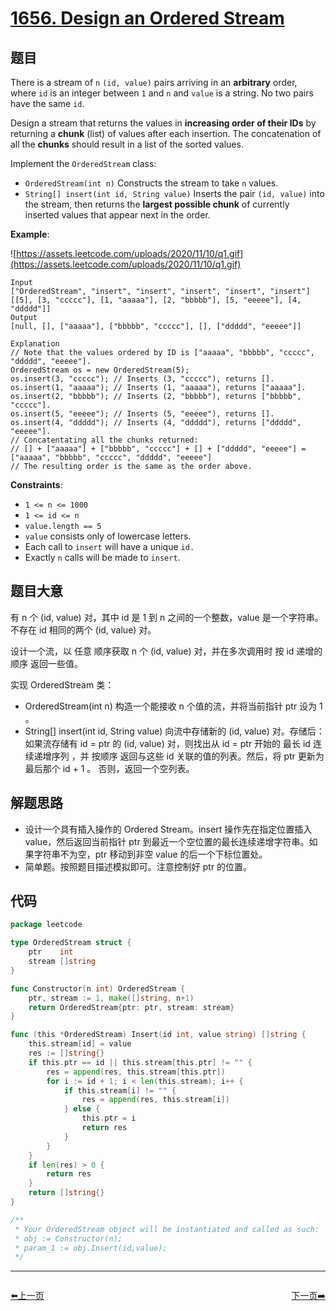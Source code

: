 # [1656. Design an Ordered Stream](https://leetcode.com/problems/design-an-ordered-stream/)

## 题目

There is a stream of `n` `(id, value)` pairs arriving in an **arbitrary** order, where `id` is an integer between `1` and `n` and `value` is a string. No two pairs have the same `id`.

Design a stream that returns the values in **increasing order of their IDs** by returning a **chunk** (list) of values after each insertion. The concatenation of all the **chunks** should result in a list of the sorted values.

Implement the `OrderedStream` class:

- `OrderedStream(int n)` Constructs the stream to take `n` values.
- `String[] insert(int id, String value)` Inserts the pair `(id, value)` into the stream, then returns the **largest possible chunk** of currently inserted values that appear next in the order.

**Example**:

![https://assets.leetcode.com/uploads/2020/11/10/q1.gif](https://assets.leetcode.com/uploads/2020/11/10/q1.gif)

```
Input
["OrderedStream", "insert", "insert", "insert", "insert", "insert"]
[[5], [3, "ccccc"], [1, "aaaaa"], [2, "bbbbb"], [5, "eeeee"], [4, "ddddd"]]
Output
[null, [], ["aaaaa"], ["bbbbb", "ccccc"], [], ["ddddd", "eeeee"]]

Explanation
// Note that the values ordered by ID is ["aaaaa", "bbbbb", "ccccc", "ddddd", "eeeee"].
OrderedStream os = new OrderedStream(5);
os.insert(3, "ccccc"); // Inserts (3, "ccccc"), returns [].
os.insert(1, "aaaaa"); // Inserts (1, "aaaaa"), returns ["aaaaa"].
os.insert(2, "bbbbb"); // Inserts (2, "bbbbb"), returns ["bbbbb", "ccccc"].
os.insert(5, "eeeee"); // Inserts (5, "eeeee"), returns [].
os.insert(4, "ddddd"); // Inserts (4, "ddddd"), returns ["ddddd", "eeeee"].
// Concatentating all the chunks returned:
// [] + ["aaaaa"] + ["bbbbb", "ccccc"] + [] + ["ddddd", "eeeee"] = ["aaaaa", "bbbbb", "ccccc", "ddddd", "eeeee"]
// The resulting order is the same as the order above.

```

**Constraints**:

- `1 <= n <= 1000`
- `1 <= id <= n`
- `value.length == 5`
- `value` consists only of lowercase letters.
- Each call to `insert` will have a unique `id.`
- Exactly `n` calls will be made to `insert`.

## 题目大意

有 n 个 (id, value) 对，其中 id 是 1 到 n 之间的一个整数，value 是一个字符串。不存在 id 相同的两个 (id, value) 对。

设计一个流，以 任意 顺序获取 n 个 (id, value) 对，并在多次调用时 按 id 递增的顺序 返回一些值。

实现 OrderedStream 类：

- OrderedStream(int n) 构造一个能接收 n 个值的流，并将当前指针 ptr 设为 1 。
- String[] insert(int id, String value) 向流中存储新的 (id, value) 对。存储后：
如果流存储有 id = ptr 的 (id, value) 对，则找出从 id = ptr 开始的 最长 id 连续递增序列 ，并 按顺序 返回与这些 id 关联的值的列表。然后，将 ptr 更新为最后那个 id + 1 。
否则，返回一个空列表。

## 解题思路

- 设计一个具有插入操作的 Ordered Stream。insert 操作先在指定位置插入 value，然后返回当前指针 ptr 到最近一个空位置的最长连续递增字符串。如果字符串不为空，ptr 移动到非空 value 的后一个下标位置处。
- 简单题。按照题目描述模拟即可。注意控制好 ptr 的位置。

## 代码

```go
package leetcode

type OrderedStream struct {
	ptr    int
	stream []string
}

func Constructor(n int) OrderedStream {
	ptr, stream := 1, make([]string, n+1)
	return OrderedStream{ptr: ptr, stream: stream}
}

func (this *OrderedStream) Insert(id int, value string) []string {
	this.stream[id] = value
	res := []string{}
	if this.ptr == id || this.stream[this.ptr] != "" {
		res = append(res, this.stream[this.ptr])
		for i := id + 1; i < len(this.stream); i++ {
			if this.stream[i] != "" {
				res = append(res, this.stream[i])
			} else {
				this.ptr = i
				return res
			}
		}
	}
	if len(res) > 0 {
		return res
	}
	return []string{}
}

/**
 * Your OrderedStream object will be instantiated and called as such:
 * obj := Constructor(n);
 * param_1 := obj.Insert(id,value);
 */
```


----------------------------------------------
<div style="display: flex;justify-content: space-between;align-items: center;">
<p><a href="https://books.halfrost.com/leetcode/ChapterFour/1655.Distribute-Repeating-Integers/">⬅️上一页</a></p>
<p><a href="https://books.halfrost.com/leetcode/ChapterFour/1657.Determine-if-Two-Strings-Are-Close/">下一页➡️</a></p>
</div>
